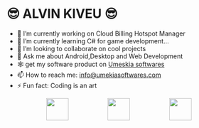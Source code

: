 <H1>😎 ALVIN KIVEU 😎</H1>

- 🔭 I’m currently working on Cloud Billing Hotspot Manager
- 🌱 I’m currently learning C# for game development...
- 👯 I’m looking to collaborate on cool projects
- 💬 Ask me about Android,Desktop and Web Development
- 🕸 get my software product on <a href="http://umeskiasoftwares.com/">Umeskia softwares</a>
- 📫 How to reach me: info@umekiasoftwares.com
- ⚡ Fun fact: Coding is an art


<div style="display:flex; justify-content: space-evenly;">
<img style="width:50px; height:50px;" src="https://upload.wikimedia.org/wikipedia/commons/2/27/PHP-logo.svg"/>
    <img style="width:50px; height:50px;" src="https://upload.wikimedia.org/wikipedia/commons/0/06/Kotlin_Icon.svg"/>
   <img style="width:50px; height:50px;" src="https://seeklogo.com/images/C/c-sharp-c-logo-02F17714BA-seeklogo.com.png"/>
</div>
